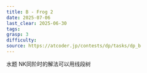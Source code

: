 ```yaml
---
title: B - Frog 2
date: 2025-07-06
last_clear: 2025-06-30
tags: 
grasp: 3
difficulty: 
source: https://atcoder.jp/contests/dp/tasks/dp_b
---
```

水题
NK同阶时的解法可以用线段树
